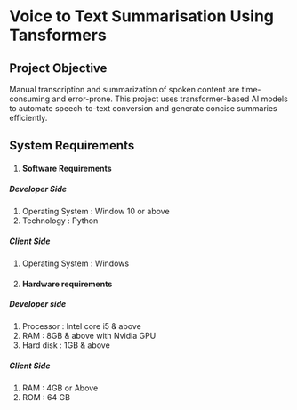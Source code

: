 # Voice to Text Summarisation Using Tansformers
## Project Objective
Manual transcription and summarization of spoken content are time-consuming and error-prone. This project uses transformer-based AI models to automate speech-to-text conversion and generate concise summaries efficiently.
## System Requirements
1. #### Software Requirements 
##### Developer Side 
1. Operating System : Window 10 or above
2. Technology : Python
##### Client Side 
1. Operating System : Windows
2. #### Hardware requirements 
##### Developer side 
1. Processor : Intel core i5 & above
2. RAM : 8GB & above with Nvidia GPU
3. Hard disk : 1GB & above
##### Client Side
1. RAM : 4GB or Above
2. ROM : 64 GB
